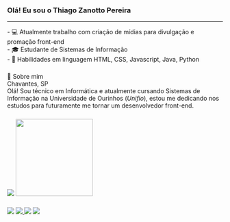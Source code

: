 ### Olá! Eu sou o Thiago Zanotto Pereira
<hr>
-  💻 Atualmente trabalho com criação de mídias para divulgação e promação front-end <br>
-  🎓 Estudante de Sistemas de Informação <br>
-  🤹 Habilidades em linguagem HTML, CSS, Javascript, Java, Python <br>

###

<div>
🤵 Sobre mim
<br>
Chavantes, SP<br>
Olá! Sou técnico em Informática e atualmente cursando Sistemas de Informação na Universidade de Ourinhos (<i>Unifio</i>), estou me dedicando nos estudos para futuramente me tornar um desenvolvedor front-end.
</div>

###

<div>
<img heigth="180em" src="https://github-readme-stats.vercel.app/api?username=ThiagoZanotto&show_icons=true&theme=dark&inlcude_all_commits=true&count_private=true">
 <img height="180em" src="https://github-readme-stats.vercel.app/api/top-langs/?username=ThiagoZanotto&layout=compact&langs_count=7&theme=dark"/>
</div>

###

<div>
   <a href="https://instagram.com/thizanotto" target="_blank"><img src="https://img.shields.io/badge/-Instagram-%23E4405F?style=for-the-badge&logo=instagram&logoColor=white" target="_blank"></a>
   <a href="https://twitter.com/ThiagoZanottooo" target="_blank"><img src="https://img.shields.io/badge/Twitter-1DA1F2?style=for-the-badge&logo=twitter&logoColor=white" target="_blank">
    <a href="mailto:thzanotto@gmail.com"><img src="https://img.shields.io/badge/-Gmail-%23333?style=for-the-badge&logo=gmail&logoColor=white" target="_blank"></a>
   <a href="https://www.linkedin.com/in/thiago-zanotto-pereira-714076194" target="_blank"><img src="https://img.shields.io/badge/-LinkedIn-%230077B5?style=for-the- badge&logo=linkedin&logoColor=white" target="_blank"></a> 
</div>
